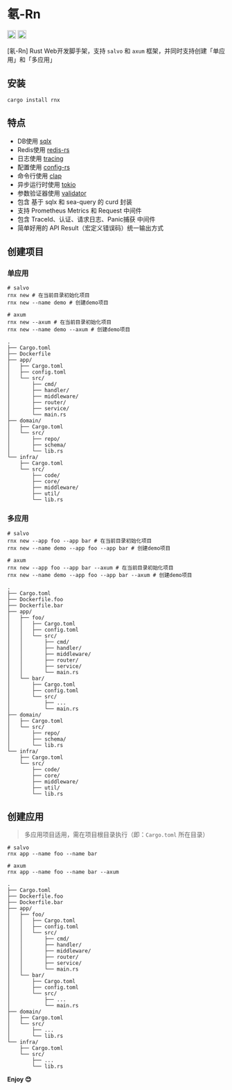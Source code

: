 # 氡-Rn

[<img alt="crates.io" src="https://img.shields.io/crates/v/rnx.svg?style=for-the-badge&color=fc8d62&logo=rust" height="20">](https://crates.io/crates/rnx)
[<img alt="MIT" src="http://img.shields.io/badge/license-MIT-brightgreen.svg?style=for-the-badge" height="20">](http://opensource.org/licenses/MIT)

[氡-Rn] Rust Web开发脚手架，支持 `salvo` 和 `axum` 框架，并同时支持创建「单应用」和「多应用」

## 安装

```shell
cargo install rnx
```

## 特点

- DB使用 [sqlx](https://github.com/launchbadge/sqlx)
- Redis使用 [redis-rs](https://github.com/redis-rs/redis-rs)
- 日志使用 [tracing](https://github.com/tokio-rs/tracing)
- 配置使用 [config-rs](https://github.com/mehcode/config-rs)
- 命令行使用 [clap](https://github.com/clap-rs/clap)
- 异步运行时使用 [tokio](https://github.com/tokio-rs/tokio)
- 参数验证器使用 [validator](https://github.com/Keats/validator)
- 包含 基于 sqlx 和 sea-query 的 curd 封装
- 支持 Prometheus Metrics 和 Request 中间件
- 包含 TraceId、认证、请求日志、Panic捕获 中间件
- 简单好用的 API Result（宏定义错误码）统一输出方式

## 创建项目

### 单应用

```shell
# salvo
rnx new # 在当前目录初始化项目
rnx new --name demo # 创建demo项目

# axum
rnx new --axum # 在当前目录初始化项目
rnx new --name demo --axum # 创建demo项目

.
├── Cargo.toml
├── Dockerfile
├── app/
│   ├── Cargo.toml
│   ├── config.toml
│   └── src/
│       ├── cmd/
│       ├── handler/
│       ├── middleware/
│       ├── router/
│       ├── service/
│       └── main.rs
├── domain/
│   ├── Cargo.toml
│   └── src/
│       ├── repo/
│       ├── schema/
│       └── lib.rs
└── infra/
    ├── Cargo.toml
    └── src/
        ├── code/
        ├── core/
        ├── middleware/
        ├── util/
        └── lib.rs

```

### 多应用

```shell
# salvo
rnx new --app foo --app bar # 在当前目录初始化项目
rnx new --name demo --app foo --app bar # 创建demo项目

# axum
rnx new --app foo --app bar --axum # 在当前目录初始化项目
rnx new --name demo --app foo --app bar --axum # 创建demo项目

.
├── Cargo.toml
├── Dockerfile.foo
├── Dockerfile.bar
├── app/
│   ├── foo/
│   │   ├── Cargo.toml
│   │   ├── config.toml
│   │   └── src/
│   │       ├── cmd/
│   │       ├── handler/
│   │       ├── middleware/
│   │       ├── router/
│   │       ├── service/
│   │       └── main.rs
│   └── bar/
│       ├── Cargo.toml
│       ├── config.toml
│       └── src/
│           ├── ...
│           └── main.rs
├── domain/
│   ├── Cargo.toml
│   └── src/
│       ├── repo/
│       ├── schema/
│       └── lib.rs
└── infra/
    ├── Cargo.toml
    └── src/
        ├── code/
        ├── core/
        ├── middleware/
        ├── util/
        └── lib.rs
```

## 创建应用

> 多应用项目适用，需在项目根目录执行（即：`Cargo.toml` 所在目录）

```shell
# salvo
rnx app --name foo --name bar

# axum
rnx app --name foo --name bar --axum

.
├── Cargo.toml
├── Dockerfile.foo
├── Dockerfile.bar
├── app/
│   ├── foo/
│   │   ├── Cargo.toml
│   │   ├── config.toml
│   │   └── src/
│   │       ├── cmd/
│   │       ├── handler/
│   │       ├── middleware/
│   │       ├── router/
│   │       ├── service/
│   │       └── main.rs
│   └── bar/
│       ├── Cargo.toml
│       ├── config.toml
│       └── src/
│           ├── ...
│           └── main.rs
├── domain/
│   ├── Cargo.toml
│   └── src/
│       ├── ...
│       └── lib.rs
└── infra/
    ├── Cargo.toml
    └── src/
        ├── ...
        └── lib.rs
```

**Enjoy 😊**

